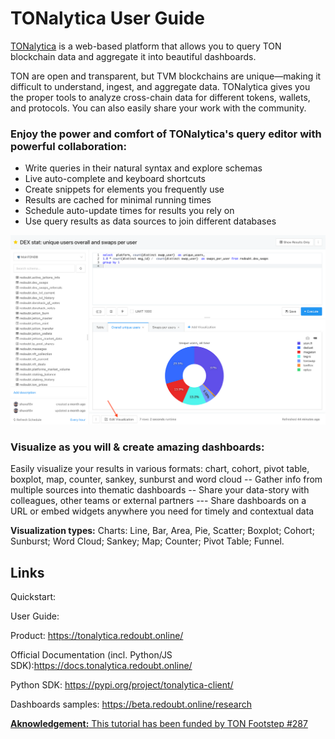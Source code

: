 # TONalytica User Guide

[TONalytica](https://tonalytica.redoubt.online/) is a web-based platform that allows you to query TON blockchain data and aggregate it into beautiful 
dashboards.

TON are open and transparent, but TVM blockchains are unique—making it difficult to understand, ingest, and aggregate data. TONalytica gives you the proper tools to analyze cross-chain data for different tokens, wallets, and protocols. You can also easily share your work with the community.

### Enjoy the power and comfort of TONalytica's query editor with powerful collaboration:

- Write queries in their natural syntax and explore schemas
- Live auto-complete and keyboard shortcuts
- Create snippets for elements you frequently use
- Results are cached for minimal running times
- Schedule auto-update times for results you rely on
- Use query results as data sources to join different databases

![SQL Editor](./content/editor.png)

### Visualize as you will & create amazing dashboards:


Easily visualize your results in various formats: chart, cohort, pivot table, boxplot, map, counter, sankey, sunburst and word cloud
-- Gather info from multiple sources into thematic dashboards
-- Share your data-story with colleagues, other teams or external partners
--- Share dashboards on a URL or embed widgets anywhere you need for timely and contextual data

**Visualization types:** 
Charts: Line, Bar, Area, Pie, Scatter; Boxplot; Cohort; Sunburst; Word Cloud; Sankey; Map; Counter; Pivot Table; Funnel. 


## Links

Quickstart: [](./tutorial/TONalytica_Quickstart.pdf)

User Guide: [](./tutorial/TONalytica_User_Guide.pdf)

Product: https://tonalytica.redoubt.online/ 

Official Documentation (incl. Python/JS SDK):https://docs.tonalytica.redoubt.online/

Python SDK: https://pypi.org/project/tonalytica-client/ 

Dashboards samples: https://beta.redoubt.online/research 


[**Aknowledgement:** This tutorial has been funded by TON Footstep #287](https://github.com/ton-society/ton-footsteps/issues/287)